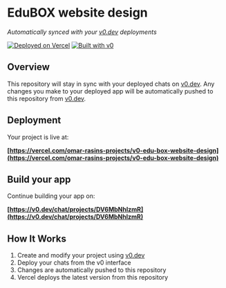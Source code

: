 # EduBOX website design

*Automatically synced with your [v0.dev](https://v0.dev) deployments*

[![Deployed on Vercel](https://img.shields.io/badge/Deployed%20on-Vercel-black?style=for-the-badge&logo=vercel)](https://vercel.com/omar-rasins-projects/v0-edu-box-website-design)
[![Built with v0](https://img.shields.io/badge/Built%20with-v0.dev-black?style=for-the-badge)](https://v0.dev/chat/projects/DV6MbNhlzmR)

## Overview

This repository will stay in sync with your deployed chats on [v0.dev](https://v0.dev).
Any changes you make to your deployed app will be automatically pushed to this repository from [v0.dev](https://v0.dev).

## Deployment

Your project is live at:

**[https://vercel.com/omar-rasins-projects/v0-edu-box-website-design](https://vercel.com/omar-rasins-projects/v0-edu-box-website-design)**

## Build your app

Continue building your app on:

**[https://v0.dev/chat/projects/DV6MbNhlzmR](https://v0.dev/chat/projects/DV6MbNhlzmR)**

## How It Works

1. Create and modify your project using [v0.dev](https://v0.dev)
2. Deploy your chats from the v0 interface
3. Changes are automatically pushed to this repository
4. Vercel deploys the latest version from this repository